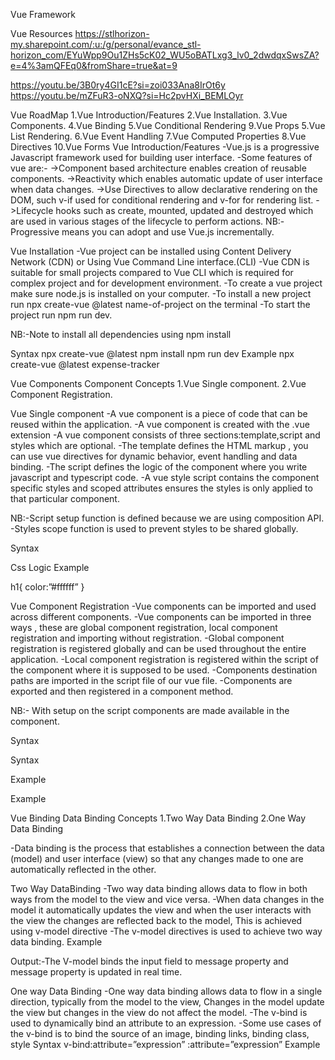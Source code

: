 Vue Framework

Vue Resources
https://stlhorizon-my.sharepoint.com/:u:/g/personal/evance_stl-horizon_com/EYuWpp9Ou1ZHs5cK02_WU5oBATLxg3_lv0_2dwdqxSwsZA?e=4%3amQFEq0&fromShare=true&at=9

https://youtu.be/3B0ry4GI1cE?si=zoi033Ana8IrOt6y
https://youtu.be/mZFuR3-oNXQ?si=Hc2pvHXi_BEMLOyr

Vue RoadMap
1.Vue Introduction/Features
2.Vue Installation.
3.Vue Components.
4.Vue Binding
5.Vue Conditional Rendering
9.Vue Props
5.Vue List Rendering.
6.Vue Event Handling
7.Vue Computed Properties
8.Vue Directives
10.Vue Forms
Vue Introduction/Features
-Vue.js is a progressive Javascript framework used for building user interface.
-Some features of vue are:-
->Component based architecture enables creation of reusable components.
->Reactivity which enables automatic update of user interface when data changes.
->Use Directives to allow declarative rendering on the DOM, such v-if used for conditional rendering and v-for for rendering list.
->Lifecycle hooks such as create, mounted, updated and destroyed which are used in various stages of the lifecycle to perform actions.
NB:-Progressive means you can adopt and use Vue.js incrementally.

Vue Installation
-Vue project can be installed using Content Delivery Network (CDN) or Using Vue Command Line interface.(CLI)
-Vue CDN is suitable for small projects compared to Vue CLI which is required for complex project and for development environment.
-To create a vue project make sure node.js is installed on your computer.
-To install a new project run npx create-vue @latest name-of-project on the terminal
-To start the project run npm run dev.

NB:-Note to install all dependencies using npm install

Syntax
npx create-vue @latest <Project name>
npm install
npm run dev
Example
npx create-vue @latest expense-tracker



Vue Components
Component Concepts
1.Vue Single component.
2.Vue Component Registration.

 Vue Single component
-A vue component is a  piece of code that can be reused within the application.
-A vue component is created with the .vue extension
-A vue component consists of three sections:template,script and styles which are optional.
-The template defines the HTML markup , you can use vue directives for dynamic behavior, event handling and data binding.
-The script defines the logic of the component where you write javascript and typescript code.
-A vue style script contains the component specific styles and scoped attributes ensures the styles is only applied to that particular component.

NB:-Script setup function is defined because we are using composition API.
      -Styles scope function is used to prevent styles to be shared globally.

Syntax
<template>HTML Markup</template>
<script setup> Javascript Logic </script>
<styles>Css Logic</styles>
Example
<template> <h1>{{vueApp}}</h1> </template>
<script setup>const vueApp = ref(“Hello Vue”)</script>
<styles> h1{ color:”#ffffff” } </styles>

Vue Component Registration
-Vue components can be imported and used across different components.
-Vue components can be imported in three ways , these are global component registration, local component registration and importing without registration.
-Global component registration is registered globally and can be used throughout the entire application.
-Local component registration is registered within the script of the component where it is supposed to be used.
-Components destination paths are imported in the script file of our vue file.
-Components are exported and then registered in a component method.

NB:- With setup on the script components are made available in the component.

Syntax
<template><myImportedComponent /></template>
<script setup>
import MyImportedComponent from ‘./components/MyImportedComponent’;
</script>

Syntax
<template><myImportedComponent /></template>
<script>
import MyImportedComponent from ‘./components/MyImportedComponent’;
export default{
      components:{MyImportedComponent, }
}
</script>

Example
<template><Header /></template>
<script setup>
import Header from ‘./components/Header’;
</script>

Example
<template><Header /></template>
<script>
import Header from ‘./components/Header’;
export default{
      components:{Header, }}
</script>


Vue Binding
Data Binding Concepts
1.Two Way Data Binding
2.One Way Data Binding

-Data binding is the process that establishes a connection between the data (model) and user interface (view) so that any changes made to one are automatically reflected in the other.

Two Way DataBinding
-Two way data binding allows data to flow in both ways from the model to the view and vice versa.
-When data changes in the model it automatically updates the view and when the user interacts with the view the changes are reflected back to the model, This is achieved using v-model directive
-The v-model directives is used to achieve two way data binding.
Example
<template>
<input v-model=”data” value=”data”/>
<span>{{data}}<span/>
</template>
<script>
  const data = ref(“”)
</script>
Output:-The V-model binds the  input field to message property and message property is updated in real time.

One way Data Binding
-One way data binding allows data to flow in a single direction, typically from the model to the view, Changes in the model update the view but changes in the view do not affect the model.
-The v-bind is used to dynamically bind an attribute to an expression.
-Some use cases of the v-bind is to bind the source of an image, binding links, binding class, style
Syntax
 v-bind:attribute=”expression”
 :attribute=”expression”
Example
<script>
    const image= “src/assets/images/photo.jpg”
    const alt = “Photo of a person”
    const link = “www.url.com”
</script>
<template>
      <img :src=”image” :alt=”alt” />
      <a :href=”link”/>
<template/>
Output:-v-bind binds the html attributes and when the expression changes the attribute is updated
Vue Conditional Rendering
-Conditional rendering in vue refers to the ability to conditionally show or hide elements in the user interface based on certain conditions.
-Vue directives such as v-if , v-else , v-else-if and v-show are used to achieve this.
-Vue v-if directive conditionally renders a condition if it's true.
-Vue v-else directive conditionally renders a condition if it's false.
-Vue v-else-if directive is used to check multiple conditions .
-Vue v-show conditionally renders an element but only toggles the visibility of an element without affecting its presence in the DOM.

NB:- v-if, v-else , v-else-if removes elements from the DOM.
       -v-show toggles element on the DOM without affecting its presence in the DOM.

Syntax
<HtmlElement v-if=”true-condition” > <HtmlElement />
<HtmlElement v-else-if=”false-condition” > <HtmlElement />
<HtmlElement v-else > <HtmlElement />

Example
<template>
       <h1 v-if=”showHeader”>Welcome to vue conditional rendering</h1>
       <p v-else=”showParagraph”>This paragraph is conditionally using v-else</p>
      <button @click=”handleHeader”>Toggle Header</button>
      <button @click=”handleParagraph”>Toggle Paragraph</button>
</template>

<script setup>
const showHeader = ref(true)
const showParagraph = ref(true)
const handleHeader =()=> showerHeader.value = !showHeader.value
const handleParagraph =()=>showParagraph.value = !showParagraph.value
</script>





Vue Props
Prop Concepts
1.Vue Properties
2.Vue Props Array Syntax
3.Vue Props Object Syntax
 
Vue Properties
-Props is a special keyword that stands for properties in Vue.js 
-Props is used to pass data from one component to another, primarily from parent to child component.
-Props are passed to a component then received on the other component, using the defineProps function in the setup script function.
-Props can carry various data types including Strings,Arrays,Objects,Booleans and even functions.
-Props data is binded using the v-bind directive to the component that receive props.
-Props data is received in the child component with the defineProps() in the composition API.
-The defineProps provides reactivity for props enabling automatic updates when prop values changes

NB:- Props should be binded when passed to various component levels.

Syntax
<template> 
     <ChildComponent :propName=”parentData”></ChildComponent>
</template>
Example
<template> 
     <ChildComponent :petName=”petName”></ChildComponent>
</template>
<script setup>
      const petName = ref(“Cat”)
 </script>



Vue Props Array Syntax 
-Props received by an array are defined using the defineProps.
-The array carries the name of the props received
-The prop variable could be destructured to extract individual prop values from the array.
Syntax
<script setup>
     const props = defineProps([“propName”, propName2])
     const [propName, propName2] = defineProps([“propName”, propName2])
</script>
Vue Props Object Syntax 
-Props received by an object are defined using the defineProps and their expected data types.
-Prop Data Types can be specified such as String, Array , Object , Boolean and Function.
-Object destructuring can be used to extract individual prop values from the object returned by defineProps.
Syntax
<script setup>
   const props = defineProps({propName:dataType})
   const props = defineProps({propName:{type:String, isRequired:true}})
</script>

<script setup>
   const {propName } = defineProps( {propName:dataType, propName2:dataType} )
   const { propName } = defineProps( { propName:{type:String }})
</script>

Vue List Rendering
-A List is used to display data in an orderly format.
-Vue list rendering involves displaying a collection of data in the form of a list.
-Vue offers several directives in order to render a list in the template for instance the v-for directive is used to iterate through an array or object and render the template for each item.

NB:-Key attribute is used to uniquely identify each item in the list.
       -Key attribute should be included when creating lists of elements.
       -Keys are used to identify items in a list that have changed, updated or deleted.
Syntax
<ul>
     <li v-for=”item in items>{{item}}</li>
     <li v-for=”{item ,i } of items :key=”i”>{{item}}</li>
</ul>
Example
<template>
<ul>
      <li v-for=”item of items :key=”item”>{item}<li>
<ul>
</template>

<script> 
import {ref} from “vue”
export default(){
  setup(){
     const items = ref([1, 2, 3r])
  return{items}
}}
</script>

Vue Event Handling
1.v-on Directive
2.Click Event
3.Submit Event
 v-on Directive
-Event listeners are used to handle users' interaction with the webpage such as clicking a button or hovering over a particular element.
-V-on directive is used for event handling with the name of the event you want to trigger.
-This event could be a click event, change event , submit event ,mouseenter event or mouseleave event. 
NB:-The shorthand for v-on event is @ 
Syntax
v-on:eventName
@eventName 

NB:-The @mouseenter is used to handle mouse enter.
      -The @mouseleave is used to handle mouse leaves.
      -The @change is used to handle input value changes.

Click Event
-The @click is used  to handle click events by listening to DOM events
-The handler function can be an inline handler or method handler
-The inline handler is used to execute simple logic.
-The method handler is used for complex logic.

Syntax
@click = “handlerFunction”

Example
<template>
    <span>{{count}}</span>
    <button @click=”count=count+1”>Add Counter</button>
    <button @click=”handleChangeItem>Change Item</button>
     
</template> 

<script setup>
const count = ref(0)
const item = ref(“Tie”)
const handleChangeItem = ()=> item.value=”socks”
<script/>

Submit Event
-The submit event is used to handle form submission in vue.js applications.
-The prevent event modifier is used to prevent the default behavior of a form submission
-The input value attribute in the input elements is not necessary when using the v-model as the v-model automatically binds the input value.
-A Conditional Statement is used to check whether both inputs are available, if either is missing the form submission won't occur.
-After the reactive object is created the input values are reset by setting them to an empty string as this clears the input fields for a new set of inputs.

NB:-The properties of the object should be accessed with the value 

Syntax
@prevent.submit = “handlerFunction”

Example
<template>
  <form @submit.prevent=”handleSubmit”>
      <input  v-model=”firstName” />
       <input v-model=”secondName” />
  <button type=”submit”>Submit</button>
  <form/>
<span>{firstName} {secondName}</span>
</template> 

<script setup>
if(!firstName || !secondName) return null
const firstName = ref(“”);
const secondName = ref(“”)
const handleSubmit = ()=>{
      const obj =reactive({
                   firstName:firstName.value,
                   secondName:secondName.value}})
firstName.value=””
secondName.value=””
<script/>








Vue Composition API
-Composition API is a new set of api introduced in Vue 3 to provide more flexibility and organization when writing Vue components.
-The composition API has the setup function, this is where you organize the component logic, the function is called before the component is created. 
-Composition API uses the refs and reactive objects, the ref is used  for individual values and reactive for complex objects.
-With the shorthand syntax we use the setup in the script tag and we don't need to declare to export , declare the setup function and also there is no need to return the object.
Syntax
<template><h1>{variable}<h1/></template>
<script>
import {ref} from vue
   export default(){
            setup(){
              const variable = ref(value)
              return{value}
             }
}
</script>

Syntax
<template><h1>{variable}<h1/></template>
<script setup>
import {ref} from vue
       const variable = ref(value)
}
</script>
Vue Reactivity
1.Vue Ref
2.Vue Reactive

-Reactivity is the ability for a framework to automatically track changes in data and update the user interface in response to the changes made.
-Ref and Reactive functions are used in composition API to manage reactivity.
-Ref and Reactivity provide a cleaner way to handle state and automatically update UI based on changes in data.
Vue Ref
-Ref function is used to create a reactive reference to a single value.
-Ref returns an object and the actual value can be accessed through the value property.
-The other property in ref is _v_isRef which is a boolean property that indicates whether the object is a ref. It is useful for the debugging process. 
NB:- Values declared with  are accessed with .value 

Syntax 
ref()
Example
const itemValue = ref(“Sock”)
itemValue.value = “Scurf”
console.log(itemValue.value)
Output:- Scurf
 Vue Reactive
-Reactive function is used to create reactive objects with multiple properties.
-Reactive function makes the entire object reactive rather than a single object.
-Reactive values are accessed directly.

NB:- Values declared with Reactive are accessed directly. 
Syntax 
reactive()

Example
const itemValues = reactive([{id:0,item:”Socks”},{id:1,item:”Jacket”}])
itemValues.at(1).item = “scurf” 
console.log(itemValues)
Output:- [{id:0,item:”Socks”},{id:1,item:”Scurf”}]


Vue Computed Properties
1.Computed Properties.
2.Computed Function.
3.Normal Function.
Computed Properties
-Computed properties are used to perform calculations on data and transform data which makes it easy to reuse the result on the template.
-Computed property automatically tracks its reactive dependencies, which means if any dependencies change computed property re-evaluates ensuring displayed value in the template remains upto-date.
-In Computed property vue automatically identifies reactive properties and if the reactive dependencies change the computed property is marked as dirty and vue re-evaluates it. 
-Computed Operations examples are such as filtering a list which transforms data, performing complex calculations and formatting date.
                                                       Computed Function
-A computed function is used to define computed properties in Vue components.
-A computed function takes in a callback function that returns the computed properties.
-Using Computed function is important to use when you need to perform calculations based on data that changes (reactive data),  automatic dependency tracking and caching for performance.

NB:-Caching is a mechanism used in computing to store and reuse previously computed or retrieved data which improves performance by avoiding overhead recalculation or refetching same data repeatedly.
Syntax
computed(()=>computed properties)

Example
<template>{{totalItem}}</template>
<script setup>
import {computed } from vue
const items = reactive([{item:”Socks”,quantity:3},{item:”Shirts”,quantity:5}])
const totalItem = computed(()=>items.reduce((acc,item)=>acc+item.quantity,0)
</script>
NB:-Computed Function
                                                       Normal Function
-Normal Functions can be used in cases where we are dealing with non-reactive logic or calculations that do not depend on Vue’s reactivity system.
-Normal function lacks the caching mechanism which the computed function has, this means the normal function recalculates its result even if the input values haven’t changed.
-Normal functions don't automatically track their dependencies hence if the function relies on reactive data changes to that data won't trigger automatic updates in the UI.
-Normal functions need manual dependency tracking to achieve reactivity.
Syntax
const functionName = ()=>{non-computed Operation}
Example
<template>{{modifiedValue}}</template>
<script setup>
const originalValue = ref(10)
const modifiedValue = ref(0)
const modifyValue = ()=>modifiedValue.value=originalValue*2;
</script>
NB:-Normal Function



Vue Forms

Syntax
<template>
  <form @submit.prevent=”handleSubmit”>
     <label>FirstName<input type=”text” v-model=”firstName”/></label>        
     <label>Age<input type=”number v-model=”secondName”/></label>        
</form>
</template>

<script setup>

const firstName = refs(“”)
const secondName = refs(“”)

        const handleSubmit = ()=>{

}
<script>



Vue APIs
1.Vue Composition API
2.Vue Option API

Vue Composition API 
-Vue composition api is a way of writing vue components using functions instead of option object.
Syntax 
<script setup>  </script>
<script>
  setup(){ }
  return{Data to be exposed to the Template}
</script>

Vue Optional API 

Syntax
<script>
   export default{
         data(){}
         methods:{}
         created(){} 

}
</script>



Vue Directives
Directives Concepts 
v-for
v-if
v-show
v-model

-Vue directives are special html element attributes that tell ue what to do with the DOM.
-Vue directives usually have a prefix of v-symbol and can be used to bind data and event listeners, control rendering of elements


Vue Emit
Parent
<template>
    <Child @handleEvent={handleEvent} />
</template>
<script setup>
       const handleEvent = (data)=>{
          console.log(data) }
</script>

Child
<template>

</template>
<script setup>
        const emit = defineEmit(handleEvent)
        emit(“handleEvent”, data)
</script>

